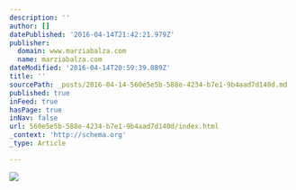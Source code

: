 ```yaml
---
description: ''
author: []
datePublished: '2016-04-14T21:42:21.979Z'
publisher:
  domain: www.marziabalza.com
  name: marziabalza.com
dateModified: '2016-04-14T20:59:39.089Z'
title: ''
sourcePath: _posts/2016-04-14-560e5e5b-588e-4234-b7e1-9b4aad7d140d.md
published: true
inFeed: true
hasPage: true
inNav: false
url: 560e5e5b-588e-4234-b7e1-9b4aad7d140d/index.html
_context: 'http://schema.org'
_type: Article

---
```

![](http://www.marziabalza.com/wp-content/uploads/2016/03/oat_milk_01.jpg)